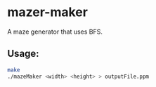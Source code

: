 # mazer-maker
A maze generator that uses BFS.

## Usage:

```sh
make
./mazeMaker <width> <height> > outputFile.ppm
```
